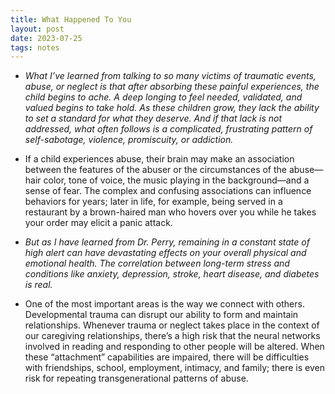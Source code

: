 ```yaml
---
title: What Happened To You
layout: post
date: 2023-07-25
tags: notes
---
```

<ul><li><p class="body"><span><em>What I’ve learned from talking to so many victims of traumatic events, abuse, or neglect is that after absorbing these painful experiences, the child begins to ache. A deep longing to feel needed, validated, and valued begins to take hold. As these children grow, they lack the ability to set a standard for what they deserve. And if that lack is not addressed, what often follows is a complicated, frustrating pattern of self-sabotage, violence, promiscuity, or addiction.</em></span></p></li><li><p class="body"><span>If a child experiences abuse, their brain may make an association between the features of the abuser or the circumstances of the abuse—hair color, tone of voice, the music playing in the background—and a sense of fear. The complex and confusing associations can influence behaviors for years; later in life, for example, being served in a restaurant by a brown-haired man who hovers over you while he takes your order may elicit a panic attack.</span></p></li><li><p class="body"><span><em>But as I have learned from Dr. Perry, remaining in a constant state of high alert can have devastating effects on your overall physical and emotional health. The correlation between long-term stress and conditions like anxiety, depression, stroke, heart disease, and diabetes is real.</em></span></p></li><li><p class="body"><span>One of the most important areas is the way we connect with others. Developmental trauma can disrupt our ability to form and maintain relationships. Whenever trauma or neglect takes place in the context of our caregiving relationships, there’s a high risk that the neural networks involved in reading and responding to other people will be altered. When these “attachment” capabilities are impaired, there will be difficulties with friendships, school, employment, intimacy, and family; there is even risk for repeating transgenerational patterns of abuse.</span></p></li></ul>